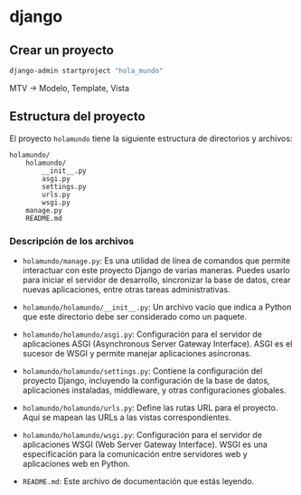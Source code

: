 # django
## Crear un proyecto
```bash
django-admin startproject "hola_mundo"
```
MTV -> Modelo, Template, Vista

## Estructura del proyecto

El proyecto `holamundo` tiene la siguiente estructura de directorios y archivos:

```
holamundo/
    holamundo/
        __init__.py
        asgi.py
        settings.py
        urls.py
        wsgi.py
    manage.py
    README.md
```

### Descripción de los archivos

- `holamundo/manage.py`: Es una utilidad de línea de comandos que permite interactuar con este proyecto Django de varias maneras. Puedes usarlo para iniciar el servidor de desarrollo, sincronizar la base de datos, crear nuevas aplicaciones, entre otras tareas administrativas.

- `holamundo/holamundo/__init__.py`: Un archivo vacío que indica a Python que este directorio debe ser considerado como un paquete.

- `holamundo/holamundo/asgi.py`: Configuración para el servidor de aplicaciones ASGI (Asynchronous Server Gateway Interface). ASGI es el sucesor de WSGI y permite manejar aplicaciones asíncronas.

- `holamundo/holamundo/settings.py`: Contiene la configuración del proyecto Django, incluyendo la configuración de la base de datos, aplicaciones instaladas, middleware, y otras configuraciones globales.

- `holamundo/holamundo/urls.py`: Define las rutas URL para el proyecto. Aquí se mapean las URLs a las vistas correspondientes.

- `holamundo/holamundo/wsgi.py`: Configuración para el servidor de aplicaciones WSGI (Web Server Gateway Interface). WSGI es una especificación para la comunicación entre servidores web y aplicaciones web en Python.

- `README.md`: Este archivo de documentación que estás leyendo.
